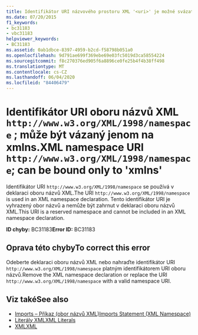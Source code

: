 ```yaml
---
title: Identifikátor URI názvového prostoru XML '<uri>' je možné svázat jenom s xmlns.
ms.date: 07/20/2015
f1_keywords:
- bc31183
- vbc31183
helpviewer_keywords:
- BC31183
ms.assetid: 0ab1dbce-8397-4959-b2cd-f58798b051a0
ms.openlocfilehash: 9d791ae699f369ebe69e03fc5019d3ca58554224
ms.sourcegitcommit: f8c270376ed905f6a8896ce0fe25b4f4b38ff498
ms.translationtype: MT
ms.contentlocale: cs-CZ
ms.lasthandoff: 06/04/2020
ms.locfileid: "84406479"
---
```

# <a name="xml-namespace-uri-httpwwww3orgxml1998namespace-can-be-bound-only-to-xmlns"></a><span data-ttu-id="c0582-102">Identifikátor URI oboru názvů XML `http://www.w3.org/XML/1998/namespace` ; může být vázaný jenom na xmlns.</span><span class="sxs-lookup"><span data-stu-id="c0582-102">XML namespace URI `http://www.w3.org/XML/1998/namespace`; can be bound only to 'xmlns'</span></span>
<span data-ttu-id="c0582-103">Identifikátor URI `http://www.w3.org/XML/1998/namespace` se používá v deklaraci oboru názvů XML.</span><span class="sxs-lookup"><span data-stu-id="c0582-103">The URI `http://www.w3.org/XML/1998/namespace` is used in an XML namespace declaration.</span></span> <span data-ttu-id="c0582-104">Tento identifikátor URI je vyhrazený obor názvů a nemůže být zahrnut v deklaraci oboru názvů XML.</span><span class="sxs-lookup"><span data-stu-id="c0582-104">This URI is a reserved namespace and cannot be included in an XML namespace declaration.</span></span>  
  
 <span data-ttu-id="c0582-105">**ID chyby:** BC31183</span><span class="sxs-lookup"><span data-stu-id="c0582-105">**Error ID:** BC31183</span></span>  
  
## <a name="to-correct-this-error"></a><span data-ttu-id="c0582-106">Oprava této chyby</span><span class="sxs-lookup"><span data-stu-id="c0582-106">To correct this error</span></span>  
  
<span data-ttu-id="c0582-107">Odeberte deklaraci oboru názvů XML nebo nahraďte identifikátor URI `http://www.w3.org/XML/1998/namespace` platným identifikátorem URI oboru názvů.</span><span class="sxs-lookup"><span data-stu-id="c0582-107">Remove the XML namespace declaration or replace the URI `http://www.w3.org/XML/1998/namespace` with a valid namespace URI.</span></span>  
  
## <a name="see-also"></a><span data-ttu-id="c0582-108">Viz také</span><span class="sxs-lookup"><span data-stu-id="c0582-108">See also</span></span>

- [<span data-ttu-id="c0582-109">Imports – Příkaz (obor názvů XML)</span><span class="sxs-lookup"><span data-stu-id="c0582-109">Imports Statement (XML Namespace)</span></span>](../statements/imports-statement-xml-namespace.md)
- [<span data-ttu-id="c0582-110">Literály XML</span><span class="sxs-lookup"><span data-stu-id="c0582-110">XML Literals</span></span>](../xml-literals/index.md)
- [<span data-ttu-id="c0582-111">XML</span><span class="sxs-lookup"><span data-stu-id="c0582-111">XML</span></span>](../../programming-guide/language-features/xml/index.md)
